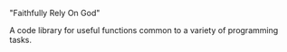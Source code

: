 "Faithfully Rely On God"

A code library for useful functions common to a variety of programming tasks.
